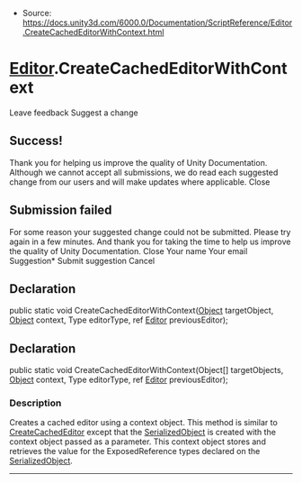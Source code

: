 * Source: https://docs.unity3d.com/6000.0/Documentation/ScriptReference/Editor.CreateCachedEditorWithContext.html

#  [Editor](https://docs.unity3d.com/6000.0/Documentation/ScriptReference/Editor.html).CreateCachedEditorWithContext
Leave feedback
Suggest a change
## Success!
Thank you for helping us improve the quality of Unity Documentation. Although we cannot accept all submissions, we do read each suggested change from our users and will make updates where applicable.
Close
## Submission failed
For some reason your suggested change could not be submitted. Please <a>try again</a> in a few minutes. And thank you for taking the time to help us improve the quality of Unity Documentation.
Close
Your name Your email Suggestion* Submit suggestion
Cancel
## Declaration
public static void CreateCachedEditorWithContext([Object](https://docs.unity3d.com/6000.0/Documentation/ScriptReference/Object.html) targetObject, [Object](https://docs.unity3d.com/6000.0/Documentation/ScriptReference/Object.html) context, Type editorType, ref [Editor](https://docs.unity3d.com/6000.0/Documentation/ScriptReference/Editor.html) previousEditor); 
## Declaration
public static void CreateCachedEditorWithContext(Object[] targetObjects, [Object](https://docs.unity3d.com/6000.0/Documentation/ScriptReference/Object.html) context, Type editorType, ref [Editor](https://docs.unity3d.com/6000.0/Documentation/ScriptReference/Editor.html) previousEditor); 
### Description
Creates a cached editor using a context object.
This method is similar to [CreateCachedEditor](https://docs.unity3d.com/6000.0/Documentation/ScriptReference/Editor.CreateCachedEditor.html) except that the [SerializedObject](https://docs.unity3d.com/6000.0/Documentation/ScriptReference/SerializedObject.html) is created with the context object passed as a parameter. This context object stores and retrieves the value for the ExposedReference types declared on the [SerializedObject](https://docs.unity3d.com/6000.0/Documentation/ScriptReference/SerializedObject.html).
* * *
